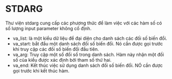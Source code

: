 # STDARG 
Thư viện stdarg cung cấp các phương thức để làm việc với các hàm số có số lượng input parameter không cố định.

- va_list: là một kiểu dữ liệu để đại diện cho danh sách các đối số biến đổi.
- va_start: bắt đầu một danh sách đối số biến đổi. Nó cần được gọi trước khi truy cập các đối số biến đổi đầu tiên.
- va_arg: Truy cập một số đối số trong danh sách. Hàm này nhận một đối số của kiểu được xác định bởi tham số thứ hai.
- va_end: Kết thúc việc sử dụng danh sách đối số biến đổi. NÓ cần được gọi trước khi kết thúc hàm.